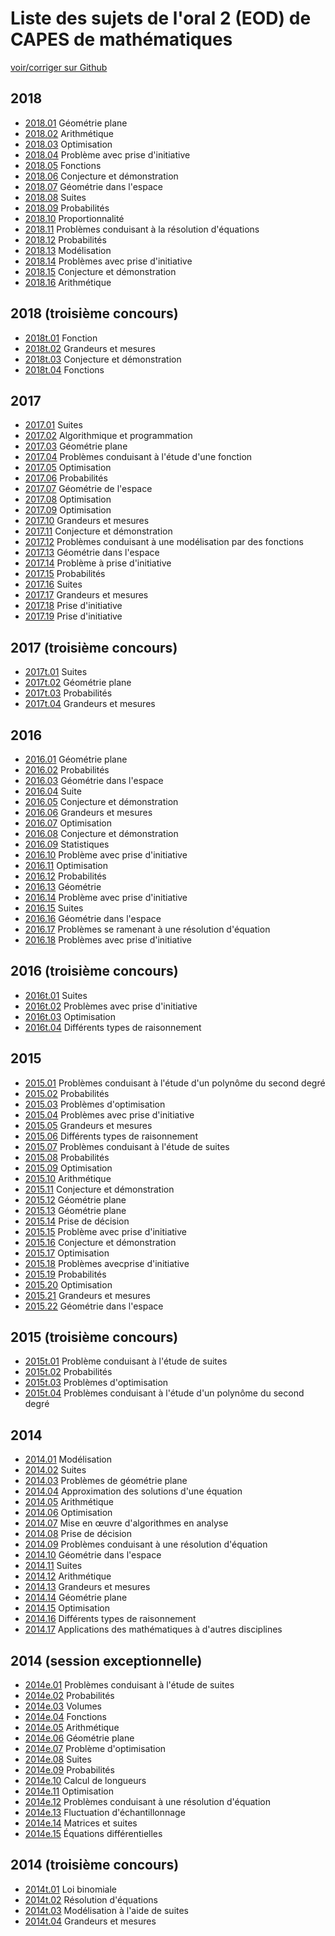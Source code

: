 # Liste des sujets de l'oral 2 (EOD) de CAPES de mathématiques

[voir/corriger sur Github](https://github.com/ktzanev/O2CapesMath)

## 2018

- [2018.01](Oral2_CAPES_2018.01.pdf) Géométrie plane
- [2018.02](Oral2_CAPES_2018.02.pdf) Arithmétique
- [2018.03](Oral2_CAPES_2018.03.pdf) Optimisation
- [2018.04](Oral2_CAPES_2018.04.pdf) Problème avec prise d'initiative
- [2018.05](Oral2_CAPES_2018.05.pdf) Fonctions
- [2018.06](Oral2_CAPES_2018.06.pdf) Conjecture et démonstration
- [2018.07](Oral2_CAPES_2018.07.pdf) Géométrie dans l'espace
- [2018.08](Oral2_CAPES_2018.08.pdf) Suites
- [2018.09](Oral2_CAPES_2018.09.pdf) Probabilités
- [2018.10](Oral2_CAPES_2018.10.pdf) Proportionnalité
- [2018.11](Oral2_CAPES_2018.11.pdf) Problèmes conduisant à la résolution d'équations
- [2018.12](Oral2_CAPES_2018.12.pdf) Probabilités
- [2018.13](Oral2_CAPES_2018.13.pdf) Modélisation
- [2018.14](Oral2_CAPES_2018.14.pdf) Problèmes avec prise d'initiative
- [2018.15](Oral2_CAPES_2018.15.pdf) Conjecture et démonstration
- [2018.16](Oral2_CAPES_2018.16.pdf) Arithmétique

## 2018 (troisième concours)

- [2018t.01](Oral2_CAPES_2018t.01.pdf) Fonction
- [2018t.02](Oral2_CAPES_2018t.02.pdf) Grandeurs et mesures
- [2018t.03](Oral2_CAPES_2018t.03.pdf) Conjecture et démonstration
- [2018t.04](Oral2_CAPES_2018t.04.pdf) Fonctions

## 2017

- [2017.01](Oral2_CAPES_2017.01.pdf) Suites
- [2017.02](Oral2_CAPES_2017.02.pdf) Algorithmique et programmation
- [2017.03](Oral2_CAPES_2017.03.pdf) Géométrie plane
- [2017.04](Oral2_CAPES_2017.04.pdf) Problèmes conduisant à l'étude d'une fonction
- [2017.05](Oral2_CAPES_2017.05.pdf) Optimisation
- [2017.06](Oral2_CAPES_2017.06.pdf) Probabilités
- [2017.07](Oral2_CAPES_2017.07.pdf) Géométrie de l'espace
- [2017.08](Oral2_CAPES_2017.08.pdf) Optimisation
- [2017.09](Oral2_CAPES_2017.09.pdf) Optimisation
- [2017.10](Oral2_CAPES_2017.10.pdf) Grandeurs et mesures
- [2017.11](Oral2_CAPES_2017.11.pdf) Conjecture et démonstration
- [2017.12](Oral2_CAPES_2017.12.pdf) Problèmes conduisant à une modélisation par des fonctions
- [2017.13](Oral2_CAPES_2017.13.pdf) Géométrie dans l'espace
- [2017.14](Oral2_CAPES_2017.14.pdf) Problème à prise d'initiative
- [2017.15](Oral2_CAPES_2017.15.pdf) Probabilités
- [2017.16](Oral2_CAPES_2017.16.pdf) Suites
- [2017.17](Oral2_CAPES_2017.17.pdf) Grandeurs et mesures
- [2017.18](Oral2_CAPES_2017.18.pdf) Prise d'initiative
- [2017.19](Oral2_CAPES_2017.19.pdf) Prise d'initiative

## 2017 (troisième concours)

- [2017t.01](Oral2_CAPES_2017t.01.pdf) Suites
- [2017t.02](Oral2_CAPES_2017t.02.pdf) Géométrie plane
- [2017t.03](Oral2_CAPES_2017t.03.pdf) Probabilités
- [2017t.04](Oral2_CAPES_2017t.04.pdf) Grandeurs et mesures

## 2016

- [2016.01](Oral2_CAPES_2016.01.pdf) Géométrie plane
- [2016.02](Oral2_CAPES_2016.02.pdf) Probabilités
- [2016.03](Oral2_CAPES_2016.03.pdf) Géométrie dans l'espace
- [2016.04](Oral2_CAPES_2016.04.pdf) Suite
- [2016.05](Oral2_CAPES_2016.05.pdf) Conjecture et démonstration
- [2016.06](Oral2_CAPES_2016.06.pdf) Grandeurs et mesures
- [2016.07](Oral2_CAPES_2016.07.pdf) Optimisation
- [2016.08](Oral2_CAPES_2016.08.pdf) Conjecture et démonstration
- [2016.09](Oral2_CAPES_2016.09.pdf) Statistiques
- [2016.10](Oral2_CAPES_2016.10.pdf) Problème avec prise d'initiative
- [2016.11](Oral2_CAPES_2016.11.pdf) Optimisation
- [2016.12](Oral2_CAPES_2016.12.pdf) Probabilités
- [2016.13](Oral2_CAPES_2016.13.pdf) Géométrie
- [2016.14](Oral2_CAPES_2016.14.pdf) Problème avec prise d'initiative
- [2016.15](Oral2_CAPES_2016.15.pdf) Suites
- [2016.16](Oral2_CAPES_2016.16.pdf) Géométrie dans l'espace
- [2016.17](Oral2_CAPES_2016.17.pdf) Problèmes se ramenant à une résolution d'équation
- [2016.18](Oral2_CAPES_2016.18.pdf) Problèmes avec prise d'initiative

## 2016 (troisième concours)

- [2016t.01](Oral2_CAPES_2016t.01.pdf) Suites
- [2016t.02](Oral2_CAPES_2016t.02.pdf) Problèmes avec prise d'initiative
- [2016t.03](Oral2_CAPES_2016t.03.pdf) Optimisation
- [2016t.04](Oral2_CAPES_2016t.04.pdf) Différents types de raisonnement

## 2015

- [2015.01](Oral2_CAPES_2015.01.pdf) Problèmes conduisant à l'étude d'un polynôme du second degré
- [2015.02](Oral2_CAPES_2015.02.pdf) Probabilités
- [2015.03](Oral2_CAPES_2015.03.pdf) Problèmes d'optimisation
- [2015.04](Oral2_CAPES_2015.04.pdf) Problèmes avec prise d'initiative
- [2015.05](Oral2_CAPES_2015.05.pdf) Grandeurs et mesures
- [2015.06](Oral2_CAPES_2015.06.pdf) Différents types de raisonnement
- [2015.07](Oral2_CAPES_2015.07.pdf) Problèmes conduisant à l'étude de suites
- [2015.08](Oral2_CAPES_2015.08.pdf) Probabilités
- [2015.09](Oral2_CAPES_2015.09.pdf) Optimisation
- [2015.10](Oral2_CAPES_2015.10.pdf) Arithmétique
- [2015.11](Oral2_CAPES_2015.11.pdf) Conjecture et démonstration
- [2015.12](Oral2_CAPES_2015.12.pdf) Géométrie plane
- [2015.13](Oral2_CAPES_2015.13.pdf) Géométrie plane
- [2015.14](Oral2_CAPES_2015.14.pdf) Prise de décision
- [2015.15](Oral2_CAPES_2015.15.pdf) Problème avec prise d'initiative
- [2015.16](Oral2_CAPES_2015.16.pdf) Conjecture et démonstration
- [2015.17](Oral2_CAPES_2015.17.pdf) Optimisation
- [2015.18](Oral2_CAPES_2015.18.pdf) Problèmes avecprise d'initiative
- [2015.19](Oral2_CAPES_2015.19.pdf) Probabilités
- [2015.20](Oral2_CAPES_2015.20.pdf) Optimisation
- [2015.21](Oral2_CAPES_2015.21.pdf) Grandeurs et mesures
- [2015.22](Oral2_CAPES_2015.22.pdf) Géométrie dans l'espace

## 2015 (troisième concours)

- [2015t.01](Oral2_CAPES_2015t.01.pdf) Problème conduisant à l'étude de suites
- [2015t.02](Oral2_CAPES_2015t.02.pdf) Probabilités
- [2015t.03](Oral2_CAPES_2015t.03.pdf) Problèmes d'optimisation
- [2015t.04](Oral2_CAPES_2015t.04.pdf) Problèmes conduisant à l'étude d'un polynôme du second degré

## 2014

- [2014.01](Oral2_CAPES_2014.01.pdf) Modélisation
- [2014.02](Oral2_CAPES_2014.02.pdf) Suites
- [2014.03](Oral2_CAPES_2014.03.pdf) Problèmes de géométrie plane
- [2014.04](Oral2_CAPES_2014.04.pdf) Approximation des solutions d'une équation
- [2014.05](Oral2_CAPES_2014.05.pdf) Arithmétique
- [2014.06](Oral2_CAPES_2014.06.pdf) Optimisation
- [2014.07](Oral2_CAPES_2014.07.pdf) Mise en œuvre d'algorithmes en analyse
- [2014.08](Oral2_CAPES_2014.08.pdf) Prise de décision
- [2014.09](Oral2_CAPES_2014.09.pdf) Problèmes conduisant à une résolution d'équation
- [2014.10](Oral2_CAPES_2014.10.pdf) Géométrie dans l'espace
- [2014.11](Oral2_CAPES_2014.11.pdf) Suites
- [2014.12](Oral2_CAPES_2014.12.pdf) Arithmétique
- [2014.13](Oral2_CAPES_2014.13.pdf) Grandeurs et mesures
- [2014.14](Oral2_CAPES_2014.14.pdf) Géométrie plane
- [2014.15](Oral2_CAPES_2014.15.pdf) Optimisation
- [2014.16](Oral2_CAPES_2014.16.pdf) Différents types de raisonnement
- [2014.17](Oral2_CAPES_2014.17.pdf) Applications des mathématiques à d'autres disciplines

## 2014 (session exceptionnelle)

- [2014e.01](Oral2_CAPES_2014e.01.pdf) Problèmes conduisant à l'étude de suites
- [2014e.02](Oral2_CAPES_2014e.02.pdf) Probabilités
- [2014e.03](Oral2_CAPES_2014e.03.pdf) Volumes
- [2014e.04](Oral2_CAPES_2014e.04.pdf) Fonctions
- [2014e.05](Oral2_CAPES_2014e.05.pdf) Arithmétique
- [2014e.06](Oral2_CAPES_2014e.06.pdf) Géométrie plane
- [2014e.07](Oral2_CAPES_2014e.07.pdf) Problème d'optimisation
- [2014e.08](Oral2_CAPES_2014e.08.pdf) Suites
- [2014e.09](Oral2_CAPES_2014e.09.pdf) Probabilités
- [2014e.10](Oral2_CAPES_2014e.10.pdf) Calcul de longueurs
- [2014e.11](Oral2_CAPES_2014e.11.pdf) Optimisation
- [2014e.12](Oral2_CAPES_2014e.12.pdf) Problèmes conduisant à une résolution d'équation
- [2014e.13](Oral2_CAPES_2014e.13.pdf) Fluctuation d'échantillonnage
- [2014e.14](Oral2_CAPES_2014e.14.pdf) Matrices et suites
- [2014e.15](Oral2_CAPES_2014e.15.pdf) Équations différentielles

## 2014 (troisième concours)

- [2014t.01](Oral2_CAPES_2014t.01.pdf) Loi binomiale
- [2014t.02](Oral2_CAPES_2014t.02.pdf) Résolution d'équations
- [2014t.03](Oral2_CAPES_2014t.03.pdf) Modélisation à l'aide de suites
- [2014t.04](Oral2_CAPES_2014t.04.pdf) Grandeurs et mesures

